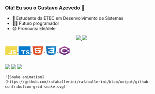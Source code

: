 ### Olá! Eu sou o Gustavo Azevedo 🦉

- 🌱 Estudante da ETEC em Desenvolvimento de Sistemas
- 👨‍💻 Futuro programador
- 😄 Pronouns: Ele/dele

<div align="center">
  <a href="https://github.com/Azevedo987">
  <img height="180em" src="https://github-readme-stats.vercel.app/api?username=Azevedo987&show_icons=true&theme=dark&include_all_commits=true&count_private=true"/>
  <img height="180em" src="https://github-readme-stats.vercel.app/api/top-langs/?username=Azevedo987&layout=compact&langs_count=7&theme=dark"/>
</div>
  
<div style="display: inline_block"><br>
  <img align="center" alt="Aze-Js" height="30" width="40" src="https://raw.githubusercontent.com/devicons/devicon/master/icons/javascript/javascript-plain.svg">
  <img align="center" alt="Aze-Ts" height="30" width="40" src="https://raw.githubusercontent.com/devicons/devicon/master/icons/typescript/typescript-plain.svg">
  <img align="center" alt="Aze-HTML" height="30" width="40" src="https://raw.githubusercontent.com/devicons/devicon/master/icons/html5/html5-original.svg">
  <img align="center" alt="Aze-CSS" height="30" width="40" src="https://raw.githubusercontent.com/devicons/devicon/master/icons/css3/css3-original.svg">
  <img align="center" alt="Aze-Csharp" height="30" width="40" src="https://raw.githubusercontent.com/devicons/devicon/master/icons/csharp/csharp-original.svg">
</div>
  
  ##
  
<div> 
  <a href="https://instagram.com/azevedo.987" target="_blank"><img src="https://img.shields.io/badge/-Instagram-%23E4405F?style=for-the-badge&logo=instagram&logoColor=white" target="_blank"></a>
  <a href = "mailto:gustavo.hga987@gmail.com"><img src="https://img.shields.io/badge/-Gmail-%23333?style=for-the-badge&logo=gmail&logoColor=white" target="_blank"></a>
  <a href="https://www.linkedin.com/in/gustavo-azevedo-924339249" target="_blank"><img src="https://img.shields.io/badge/-LinkedIn-%230077B5?style=for-the-badge&logo=linkedin&logoColor=white" target="_blank"></a> 

</div>
  
    ![Snake animation](https://github.com/rafaballerini/rafaballerini/blob/output/github-contribution-grid-snake.svg)
